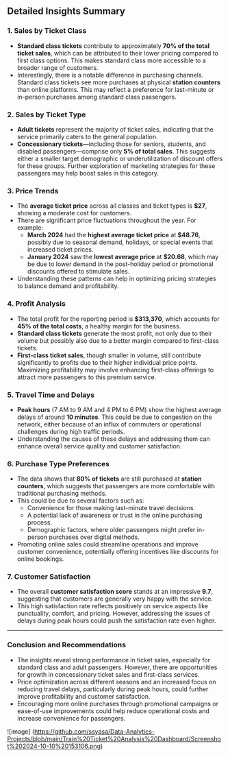 ## Detailed Insights Summary

### 1. Sales by Ticket Class
- **Standard class tickets** contribute to approximately **70% of the total ticket sales**, which can be attributed to their lower pricing compared to first class options. This makes standard class more accessible to a broader range of customers.
- Interestingly, there is a notable difference in purchasing channels. Standard class tickets see more purchases at physical **station counters** than online platforms. This may reflect a preference for last-minute or in-person purchases among standard class passengers.

### 2. Sales by Ticket Type
- **Adult tickets** represent the majority of ticket sales, indicating that the service primarily caters to the general population.
- **Concessionary tickets**—including those for seniors, students, and disabled passengers—comprise only **5% of total sales**. This suggests either a smaller target demographic or underutilization of discount offers for these groups. Further exploration of marketing strategies for these passengers may help boost sales in this category.

### 3. Price Trends
- The **average ticket price** across all classes and ticket types is **$27**, showing a moderate cost for customers.
- There are significant price fluctuations throughout the year. For example:
  - **March 2024** had the **highest average ticket price** at **$48.76**, possibly due to seasonal demand, holidays, or special events that increased ticket prices.
  - **January 2024** saw the **lowest average price** at **$20.68**, which may be due to lower demand in the post-holiday period or promotional discounts offered to stimulate sales.
- Understanding these patterns can help in optimizing pricing strategies to balance demand and profitability.

### 4. Profit Analysis
- The total profit for the reporting period is **$313,370**, which accounts for **45% of the total costs**, a healthy margin for the business.
- **Standard class tickets** generate the most profit, not only due to their volume but possibly also due to a better margin compared to first-class tickets.
- **First-class ticket sales**, though smaller in volume, still contribute significantly to profits due to their higher individual price points. Maximizing profitability may involve enhancing first-class offerings to attract more passengers to this premium service.

### 5. Travel Time and Delays
- **Peak hours** (7 AM to 9 AM and 4 PM to 6 PM) show the highest average delays of around **10 minutes**. This could be due to congestion on the network, either because of an influx of commuters or operational challenges during high traffic periods.
- Understanding the causes of these delays and addressing them can enhance overall service quality and customer satisfaction.

### 6. Purchase Type Preferences
- The data shows that **80% of tickets** are still purchased at **station counters**, which suggests that passengers are more comfortable with traditional purchasing methods. 
- This could be due to several factors such as:
  - Convenience for those making last-minute travel decisions.
  - A potential lack of awareness or trust in the online purchasing process.
  - Demographic factors, where older passengers might prefer in-person purchases over digital methods.
- Promoting online sales could streamline operations and improve customer convenience, potentially offering incentives like discounts for online bookings.

### 7. Customer Satisfaction
- The overall **customer satisfaction score** stands at an impressive **9.7**, suggesting that customers are generally very happy with the service.
- This high satisfaction rate reflects positively on service aspects like punctuality, comfort, and pricing. However, addressing the issues of delays during peak hours could push the satisfaction rate even higher.

---

### Conclusion and Recommendations
- The insights reveal strong performance in ticket sales, especially for standard class and adult passengers. However, there are opportunities for growth in concessionary ticket sales and first-class services.
- Price optimization across different seasons and an increased focus on reducing travel delays, particularly during peak hours, could further improve profitability and customer satisfaction.
- Encouraging more online purchases through promotional campaigns or ease-of-use improvements could help reduce operational costs and increase convenience for passengers.

![image] (https://github.com/ssyasa/Data-Analytics-Projects/blob/main/Train%20Ticket%20Analysis%20Dashboard/Screenshot%202024-10-10%20153106.png)
